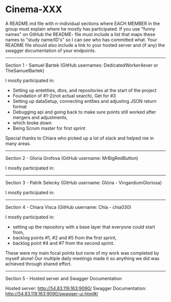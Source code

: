 # Cinema-XXX


A README.md file with n-individual sections where EACH MEMBER in the group must explain where he mostly has participated. 
If you use "funny names" on GitHub the README- file must include a list that maps these names to "study name/ID's" so I can see who has committed what.
Your README file should also include a link to your hosted server and (if any) the swagger documentation of your endpoints.


-------------------------------------------------------------------------------------------------
Section 1 - Samuel Bartek (GitHub usernames: DedicatedWorker4ever or TheSamuelBartek)

I mostly participated in:
- Setting up entetities, dtos, and repositories at the start of the project
- Foundation of #1-2(not actual search), Get for #3
- Setting up dataSetup, connecting entities and adjusting JSON return format
- Debugging api and going back to make sure points still worked after mergers and adjustments,
- which broke down
- Being Scrum master for first sprint

Special thanks to Chiara who picked up a lot of slack and helped me in many areas.

-------------------------------------------------------------------------------------------------
Section 2 - Gloria Grofova (GitHub username: MrBigRedButton)

I mostly participated in: 


-------------------------------------------------------------------------------------------------
Section 3 - Patrik Selecky (GitHub username: Glória - VingardiumGloriosa)

I mostly participated in:


-------------------------------------------------------------------------------------------------
Section 4 - Chiara Visca (GitHub username: Chia - chia030)

I mostly participated in: 
- setting up the repository with a base layer that everyone could start from,
- backlog points #1, #2 and #5 from the first sprint,
- backlog point #4 and #7 from the second sprint.

These were my main focal points but none of my work was completed by myself alone! 
Our multiple daily meetings made it so anything we did was achieved through shared effort.

-------------------------------------------------------------------------------------------------
Section 5 - Hosted server and Swagger Documentation

Hosted server: http://54.83.119.163:9090/
Swagger Documentation: http://54.83.119.163:9090/swagger-ui.html#/




